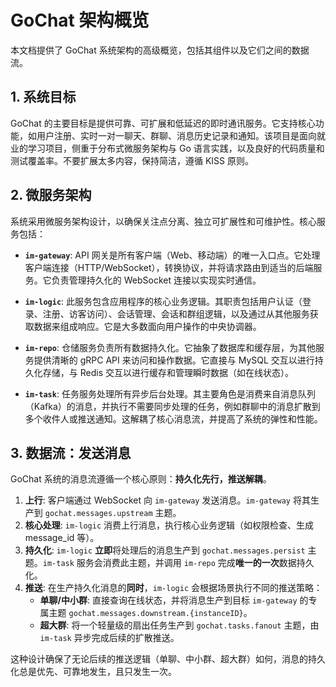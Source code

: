 # GoChat 架构概览

本文档提供了 GoChat 系统架构的高级概览，包括其组件以及它们之间的数据流。

## 1. 系统目标

GoChat 的主要目标是提供可靠、可扩展和低延迟的即时通讯服务。它支持核心功能，如用户注册、实时一对一聊天、群聊、消息历史记录和通知。该项目是面向就业的学习项目，侧重于分布式微服务架构与 Go 语言实践，以及良好的代码质量和测试覆盖率。不要扩展太多内容，保持简洁，遵循 KISS 原则。

## 2. 微服务架构

系统采用微服务架构设计，以确保关注点分离、独立可扩展性和可维护性。核心服务包括：

-   **`im-gateway`**: API 网关是所有客户端（Web、移动端）的唯一入口点。它处理客户端连接（HTTP/WebSocket），转换协议，并将请求路由到适当的后端服务。它负责管理持久化的 WebSocket 连接以实现实时通信。

-   **`im-logic`**: 此服务包含应用程序的核心业务逻辑。其职责包括用户认证（登录、注册、访客访问）、会话管理、会话和群组逻辑，以及通过从其他服务获取数据来组成响应。它是大多数面向用户操作的中央协调器。

-   **`im-repo`**: 仓储服务负责所有数据持久化。它抽象了数据库和缓存层，为其他服务提供清晰的 gRPC API 来访问和操作数据。它直接与 MySQL 交互以进行持久化存储，与 Redis 交互以进行缓存和管理瞬时数据（如在线状态）。

-   **`im-task`**: 任务服务处理所有异步后台处理。其主要角色是消费来自消息队列（Kafka）的消息，并执行不需要同步处理的任务，例如群聊中的消息扩散到多个收件人或推送通知。这解耦了核心消息流，并提高了系统的弹性和性能。

## 3. 数据流：发送消息

GoChat 系统的消息流遵循一个核心原则：**持久化先行，推送解耦**。

1.  **上行**: 客户端通过 WebSocket 向 `im-gateway` 发送消息。`im-gateway` 将其生产到 `gochat.messages.upstream` 主题。
2.  **核心处理**: `im-logic` 消费上行消息，执行核心业务逻辑（如权限检查、生成 message_id 等）。
3.  **持久化**: `im-logic` **立即**将处理后的消息生产到 `gochat.messages.persist` 主题。`im-task` 服务会消费此主题，并调用 `im-repo` 完成**唯一的一次**数据持久化。
4.  **推送**: 在生产持久化消息的**同时**，`im-logic` 会根据场景执行不同的推送策略：
    -   **单聊/中小群**: 直接查询在线状态，并将消息生产到目标 `im-gateway` 的专属主题 `gochat.messages.downstream.{instanceID}`。
    -   **超大群**: 将一个轻量级的扇出任务生产到 `gochat.tasks.fanout` 主题，由 `im-task` 异步完成后续的扩散推送。

这种设计确保了无论后续的推送逻辑（单聊、中小群、超大群）如何，消息的持久化总是优先、可靠地发生，且只发生一次。
